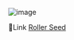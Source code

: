 ![image](https://github.com/user-attachments/assets/3213888e-c373-49a7-8219-1df184119979)</br>

🚀Link [Roller Seed](https://design-landing-page-five.vercel.app)</br>
